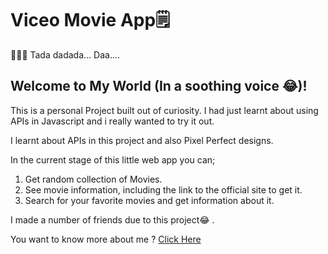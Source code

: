 # Viceo Movie App🗒

👨‍💻🎉 Tada dadada... Daa....

## Welcome to My World (In a soothing voice 😂)!

This is a personal Project built out of curiosity. I had just learnt about using APIs in Javascript and i really wanted to try it out. 

I learnt about APIs in this project and also Pixel Perfect designs.

In the current stage of this little web app you can;
1. Get random collection of Movies.
2. See movie information, including the link to the official site to get it.
3. Search for your favorite movies and get information about it.

I made a number of friends due to this project😂 .

You want to know more about me ? [Click Here](https://viceodev.tech)

